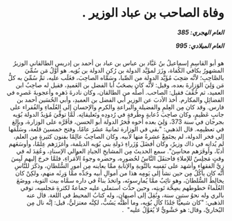 <h1 dir="rtl">وفاة الصاحب بن عباد الوزير .</h1>

<h5 dir="rtl">العام الهجري:  385

العام الميلادي: 995

</h5>

<p dir="rtl">هو أبو القاسِمِ إسماعيلُ بنُ عَبَّاد بن عباس بن عباد بن أحمد بن إدريس الطالقاني الوزيرُ المشهورُ بكافي الكُفاة، وزَرَ لمؤَيَّد الدولة بن رُكنِ الدولة بن بُوَيه. هو أوَّلُ مَن سُمِّيَ بالصَّاحِبِ؛ لأنَّه صَحِبَ مُؤَيَّد الدولة من الصِّبا، وسَمَّاه الصاحِبَ، فغَلَب عليه، ثمَّ سُمِّيَ به كلُّ مَن وَلِيَ الوَزارةَ بعده، وقيل: لأنَّه كان يصحَبُ أبا الفضل بن العَميدِ، فقيل له صاحِبُ ابن العميد، ثم خُفِّفَ فقيل: الصاحب. أصلُه من الطالقان، وكان نادرةَ دَهرِه وأعجوبةَ عَصرِه في الفضائِلِ والمكارم. أخذ الأدبَ عن الوزيرِ أبي الفضل بن العميدِ، وأبي الحُسَين أحمد بن فارس. وقد كان مِن العِلمِ والفضيلة والبراعةِ والكرمِ والإحسان إلى العُلَماءِ والفُقراء على جانبٍ عَظيمٍ، وكان صاحِبَ دُعابةٍ وطُرفةٍ في رُدودِه وتَعليقاتِه. لَمَّا توفِّيَ مُؤيدُ الدولة بُوَيه بجرجان في سنة 373، وَلِيَ بعده أخوه فَخرُ الدولة أبو الحسن، فأقَرَّه على الوزارة، وبالغ في تعظيمِه. قال الذهبي: "بقي في الوزارة ثمانيةَ عشَرَ عامًا، وفتح خمسينَ قلعة، وسَلَّمَها إلى فخر الدولة، لم يجتَمِعْ عشرةٌ منها لأبيه. وكان الصاحِبُ عالِمًا بفنون كثيرةٍ مِن العلم، لم يُدانِه في ذاك وزيرٌ، وكان أفضَلَ وُزَراءِ دَولةِ بني بُوَيه الديلمة، وأغزَرَهم عِلمًا، وأوسَعَهم أدبًا، وأوفَرَهم محاسِنَ". سمع الحديثَ مِن المشايخِ الجيادِ العوالي الإسنادِ، وعُقِدَ له في وقتٍ مَجلِسٌ للإملاءِ فاحتفَلَ النَّاسُ لحُضورِه، وحضره وجوهُ الأُمَراءِ، فلمَّا خرجَ إليهم لَبِسَ زِيَّ الفقهاء وأشهد على نَفسِه بالتَّوبةِ والإنابةِ ممَّا يعاينه مِن أمورِ السُّلطانِ، وذكَرَ للنَّاسِ أنَّه كان يأكُلُ مِن حين نشأ إلى يَومِه هذا من أموالِ أبيه وجَدِّه ممَّا وَرِثَه منهم، ولكِنْ كان يخالِطُ السُّلطانَ، وهو تائِبٌ ممَّا يُمارِسونَه، واتخذَ بناءً في داره سمَّاه بيت التوبة، ووضَعَ العُلَماءُ خطوطهم بصِحَّة تَوبتِه، وحين حدَّث استملى عليه جماعةٌ لكثرةِ مَجلسِه، توفي بالري وله نحوُ ستين سنة، ونُقِلَ إلى أصبهان، وله كتابُ المحيط في اللغة. قال عنه الذهبي: "كان شيعيًّا جَلدًا كآلِ بُوَيه، وما أظنُّه يَسُبُّ، لكِنَّه معتزليٌّ، قيل: إنَّه نال مِن البُخاريِّ، وقال: هو حَشْويٌّ لا يُعَوَّلُ عليه"  .</p></br>
